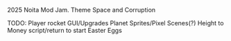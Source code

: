 2025 Noita Mod Jam.
Theme Space and Corruption

TODO:
Player rocket
GUI/Upgrades
Planet Sprites/Pixel Scenes(?)
Height to Money script/return to start
Easter Eggs
